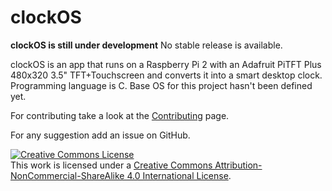 # clockOS
**clockOS is still under development** No stable release is available.

clockOS is an app that runs on a Raspberry Pi 2 with an Adafruit PiTFT Plus 480x320 3.5" TFT+Touchscreen and converts it into a smart desktop clock.
Programming language is C. Base OS for this project hasn't been defined yet.

For contributing take a look at the <a href="http://wiki.clockos.igerli.com/index.php?title=Contributing">Contributing</a> page.

For any suggestion add an issue on GitHub.

<a rel="license" href="http://creativecommons.org/licenses/by-nc-sa/4.0/"><img alt="Creative Commons License" style="border-width:0" src="https://i.creativecommons.org/l/by-nc-sa/4.0/88x31.png" /></a><br />This work is licensed under a <a rel="license" href="http://creativecommons.org/licenses/by-nc-sa/4.0/">Creative Commons Attribution-NonCommercial-ShareAlike 4.0 International License</a>.
